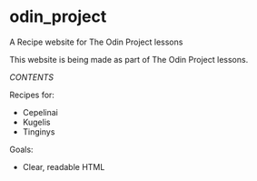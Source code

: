 # odin_project
A Recipe website for The Odin Project lessons

This website is being made as part of The Odin Project lessons.

_CONTENTS_

Recipes for:
* Cepelinai
* Kugelis
* Tinginys

Goals:
* Clear, readable HTML
